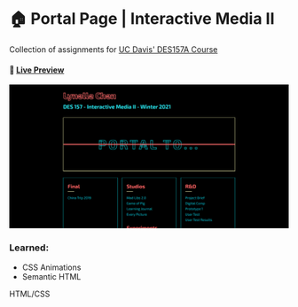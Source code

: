 # 🏠 Portal Page | Interactive Media II

Collection of assignments for [UC Davis' DES157A Course](https://arts.ucdavis.edu/course-description/des-157a-interactive-media-ii-4)

#### **🔗 [Live Preview](https://1ynelle.github.io/des157)**

<img src="/images/des157-portal.png" alt="DES157 Portal Page" width="600">

### Learned:

- CSS Animations
- Semantic HTML

HTML/CSS
